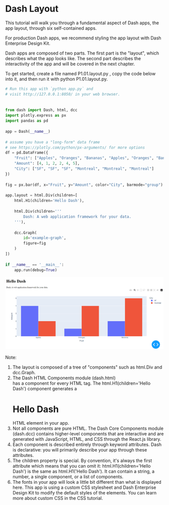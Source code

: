 # Dash Layout

This tutorial will walk you through a fundamental aspect of Dash apps, the app layout, through six self-contained apps.

For production Dash apps, we recommend styling the app layout with Dash Enterprise Design Kit.

Dash apps are composed of two parts. The first part is the "layout", which describes what the app looks like. The second part describes the interactivity of the app and will be covered in the next chapter.

To get started, create a file named P1.01.layout.py , copy the code below into it, and then run it with python P1.01.layout.py.

```python :
# Run this app with `python app.py` and
# visit http://127.0.0.1:8050/ in your web browser.


from dash import Dash, html, dcc
import plotly.express as px
import pandas as pd

app = Dash(__name__)

# assume you have a "long-form" data frame
# see https://plotly.com/python/px-arguments/ for more options
df = pd.DataFrame({
    "Fruit": ["Apples", "Oranges", "Bananas", "Apples", "Oranges", "Bananas"],
    "Amount": [4, 1, 2, 2, 4, 5],
    "City": ["SF", "SF", "SF", "Montreal", "Montreal", "Montreal"]
})

fig = px.bar(df, x="Fruit", y="Amount", color="City", barmode="group")

app.layout = html.Div(children=[
    html.H1(children='Hello Dash'),

    html.Div(children='''
        Dash: A web application framework for your data.
    '''),

    dcc.Graph(
        id='example-graph',
        figure=fig
    )
])

if __name__ == '__main__':
    app.run(debug=True)
```
<!-- P1.01.layout.py Output-->
<img src="/02.DashFundamentals/img/P1.01.layout.png">

Note:
<ol>
    <li>The layout is composed of a tree of "components" such as html.Div and dcc.Graph.</li>
    <li>The Dash HTML Components module (dash.html)<br> has a component for every HTML tag. The html.H1(children='Hello Dash') component generates a <h1>Hello Dash</h1> HTML element in your app.</li>
    <li>Not all components are pure HTML. The Dash Core Components module (dash.dcc) contains higher-level components that are interactive and are generated with JavaScript, HTML, and CSS through the React.js library.</li>
    <li>Each component is described entirely through keyword attributes. Dash is declarative: you will primarily describe your app through these attributes.</li>
    <li>The children property is special. By convention, it's always the first attribute which means that you can omit it: html.H1(children='Hello Dash') is the same as html.H1('Hello Dash'). It can contain a string, a number, a single component, or a list of components.</li>
    <li>The fonts in your app will look a little bit different than what is displayed here. This app is using a custom CSS stylesheet and Dash Enterprise Design Kit to modify the default styles of the elements. You can learn more about custom CSS in the CSS tutorial.</li>
</ol>